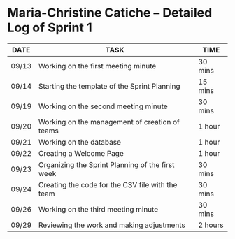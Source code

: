 # Maria-Christine Catiche – Detailed Log of Sprint 1

| DATE   | TASK                                                 | TIME     |
|--------|------------------------------------------------------|----------|
| 09/13  | Working on the first meeting minute                  | 30 mins  |
| 09/14  | Starting the template of the Sprint Planning          | 15 mins  |
| 09/19  | Working on the second meeting minute                 | 30 mins  |
| 09/20  | Working on the management of creation of teams       | 1 hour   |
| 09/21  | Working on the database                              | 1 hour   |
| 09/22  | Creating a Welcome Page                              | 1 hour   |
| 09/23  | Organizing the Sprint Planning of the first week     | 30 mins  |
| 09/24  | Creating the code for the CSV file with the team     | 30 mins  |
| 09/26  | Working on the third meeting minute                  | 30 mins  |
| 09/29  | Reviewing the work and making adjustments            | 2 hours  |

